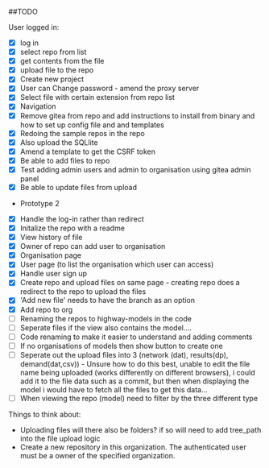##TODO

User logged in:

- [x] log in
- [x] select repo from list
- [x] get contents from the file
- [x] upload file to the repo
- [x] Create new project
- [x] User can Change password - amend the proxy server
- [x] Select file with certain extension from repo list
- [x] Navigation
- [x] Remove gitea from repo and add instructions to install from binary and how to set up config file and and templates
- [x] Redoing the sample repos in the repo
- [x] Also upload the SQLlite
- [x] Amend a template to get the CSRF token
- [x] Be able to add files to repo
- [x] Test adding admin users and admin to organisation using gitea admin panel
- [x] Be able to update files from upload

- Prototype 2
- [x] Handle the log-in rather than redirect
- [x] Initalize the repo with a readme
- [x] View history of file
- [x] Owner of repo can add user to organisation
- [x] Organisation page
- [x] User page (to list the organisation which user can access)
- [x] Handle user sign up
- [x] Create repo and upload files on same page - creating repo does a redirect to the repo to upload the files
- [x] 'Add new file' needs to have the branch as an option
- [x] Add repo to org
- [ ] Renaming the repos to highway-models in the code
- [ ] Seperate files if the view also contains the model....
- [ ] Code renaming to make it easier to understand and adding comments
- [ ] If no organisations of models then show button to create one
- [ ] Seperate out the upload files into 3 (network (dat), results(dp), demand(dat,csv)) - Unsure how to do this best, unable to edit the file name being uploaded (works differently on different browsers), i could add it to the file data such as a commit, but then when displaying the model i would have to fetch all the files to get this data...
- [ ] When viewing the repo (model) need to filter by the three different type

Things to think about:

- Uploading files will there also be folders? if so will need to add tree_path into the file upload logic
- Create a new repository in this organization. The authenticated user must be a owner of the specified organization.